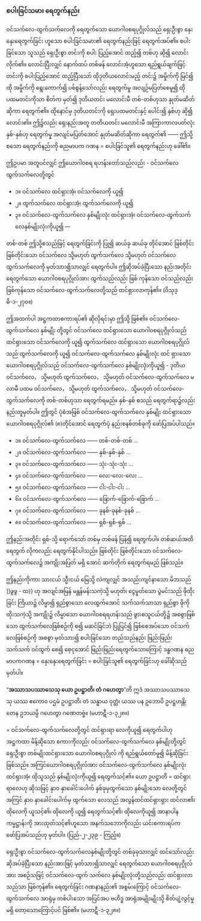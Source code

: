 ### စပါးခြင်သမား ရေတွက်နည်း

ဝင်သက်လေ-ထွက်သက်လေကို ရေတွက်သော ယောဂါ၀စရပုဂ္ဂိုလ်သည် ရှေးဦးစွာ နှေးနှေးရေတွက်ခြင်း ဟူသော စပါးခြင်သမား၏ ရေတွက်နည်းဖြင့် ရေတွက်အပ်၏။
စပါးခြင်သော သူသည် ရှေးဦးစွာ တင်းကို စပါး ပြည့်အောင် ထည့်၍ တစ်ဟု ဆို၍ လောင်းလိုက်၏။
လောင်းပြီးလျှင် နောက်ထပ် တစ်ဖန် လောင်းအံ့ဟူသော ရည်ရွယ်ချက်ဖြင့် တင်းကို စပါးပြည့်အောင် ထည့်ပြီးသော် ထိုဒုတိယလောင်းမည့် တင်း၌ အမှိုက်ကို မြင်၍ ထို အမှိုက်ကို ရွေးကောက်၍ ပစ်စွန့်သော်လည်း ရေတွက်မှု အလျဉ်မပြတ်စေမူ၍ ထိုပထမတင်းကိုသာ စိတ်က မှတ်၍ ဒုတိယတင်း မလောင်းမီ တစ်-တစ်ဟုသာ နှုတ်မဆိတ်ဆိုကာ ရေတွက်၏။
ထိုနောင်မှ ဒုတိယတင်းကို ရှေးပထမတင်းနှင့် ပေါင်း၍ နှစ်ဟု ဆို၍ လောင်း၏။
ဤ၌လည်း ရှေးနည်းအတူ တတိယတင်း မလောင်းမီ အကြားကာလပတ်လုံး နှစ်-နှစ်ဟု ရေတွက်မှု အလျင်မပြတ်အောင် နှုတ်မဆိတ်ဆိုကာ ရေတွက်၏ —— ဤသို့ စသော ရေတွက်နည်းကို ဓညမာပက ဂဏန = စပါးခြင်သူ၏ ရေတွက်နည်းဟု ခေါ်၏။

ဤဥပမာ အတူပင်လျှင် ဤယောဂါ၀စရ ရဟန်းတော်သည်လည်း - ဝင်သက်လေ ထွက်သက်လေတို့တွင်

- ၁။ ဝင်သက်လေ ထင်ရှားအံ့၊ ဝင်သက်လေကို ယူ၍
- ၂။ ထွက်သက်လေ ထင်ရှားအံ့၊ ထွက်သက်လေကို ယူ၍
- ၃။ ဝင်သက်လေ-ထွက်သက်လေ နှစ်မျိုးလုံး ထင်ရှားအံ့၊ ဝင်သက်လေ-ထွက်သက်လေနှစ်မျိုးလုံးကိုယူ၍ —

တစ်-တစ် ဤသို့စသည်ဖြင့် ရေတွက်ခြင်းကို ပြု၍ ဆယ်ခု ဆယ်ခု တိုင်အောင် ဖြစ်တိုင်း ဖြစ်တိုင်းသော ဝင်သက်လေ သို့မဟုတ် ထွက်သက်လေ သို့မဟုတ် ဝင်သက်လေ ထွက်သက်လေကို မှတ်သား၍သာလျှင် ရေတွက်ပါ။
ဤဆိုအပ်ခဲ့ပြီးသော နည်းအတိုင်း ရေတွက်သော ယောဂါ၀စရပုဂ္ဂိုလ်အား ထွက်သည်လည်း ဖြစ် ကုန်သော ဝင်သည်လည်း ဖြစ်ကုန်သော ဝင်သက်လေ-ထွက်သက်လေတို့သည် ထင်ရှားလာကုန်၏။
(ဝိသုဒ္ဓိ-၁-၂၇၀။)

ဤအထက်ပါ အဋ္ဌကထာစကားရပ်၏ ဆိုလိုရင်းမှာ ဤသို့ ဖြစ်၏။
ဝင်သက်လေ-ထွက်သက်လေ နှစ်မျိုး တို့တွင် ဝင်သက်လေ ထင်ရှားသော ယောဂါ၀စရပုဂ္ဂိုလ်သည် ထင်ရှားသော ဝင်သက်လေကို ယူ၍ ထွက်သက်လေ ထင်ရှားသော ယောဂါ၀စရပုဂ္ဂိုလ်သည် ထွက်သက်လေကို ယူ၍ ဝင်သက်လေ-ထွက်သက်လေ နှစ်မျိုးလုံး ထင် ရှားသော ယောဂါ၀စရပုဂ္ဂိုလ်သည် ဝင်သက်လေ-ထွက်သက်လေ နှစ်မျိုးလုံးကိုယူ၍ - ဒုတိယ ဝင်သက်လေ， သို့မဟုတ် ထွက်သက်လေ， သို့မဟုတ် ဝင်သက်လေ-ထွက်သက်လေ မလာမီ ပထမ ဝင်သက်လေ， သို့မဟုတ် ထွက်သက်လေ， သို့မဟုတ် ဝင်သက်လေ-ထွက်သက်လေကို တစ်-တစ်ဟုသာ ရေတွက်ရမည်။
နှစ်-နှစ် စသည် ရေတွက်ရာ၌လည်း နည်းတူမှတ်ပါ။
ဤတွင် ပုံစံအဖြစ် ဝင်သက်လေ-ထွက်သက်လေ နှစ်မျိုး ထင်ရှားသော ယောဂါ၀စရပုဂ္ဂိုလ်၏ (၈)တိုင်အောင် ရေတွက်ပုံ နည်းစနစ်တစ်ခုကို ဖော်ပြအပ်ပါသည်။

- ၁။ ဝင်သက်လေ-ထွက်သက်လေ —— တစ်-တစ်-တစ် ...
- ၂။ ဝင်သက်လေ-ထွက်သက်လေ —— နှစ်-နှစ်-နှစ် ...
- ၃။ ဝင်သက်လေ-ထွက်သက်လေ —— သုံး-သုံး-သုံး ...
- ၄။ ဝင်သက်လေ-ထွက်သက်လေ —— လေး-လေး-လေး ...
- ၅။ ဝင်သက်လေ-ထွက်သက်လေ —— ငါး-ငါး-ငါး ...
- ၆။ ဝင်သက်လေ-ထွက်သက်လေ —— ခြောက်-ခြောက်-ခြောက် ...
- ၇။ ဝင်သက်လေ-ထွက်သက်လေ —— ခုနစ်-ခုနစ်-ခုနစ် ...
- ၈။ ဝင်သက်လေ-ထွက်သက်လေ —— ရှစ်-ရှစ်-ရှစ် ...

ဤနည်းအတိုင်း ရှစ်-သို့ ရောက်သော် တစ်မှ တစ်ဖန် ပြန်၍ ရေတွက်ပါ။
တစ်ဆယ်အထိ ရေတွက် လိုကလည်း ရေတွက်နိုင်ပါသည်။
ဖြစ်တိုင်း ဖြစ်တိုင်းသော ဝင်သက်လေ-ထွက်သက်လေ၌ အကျိုးအပြတ် မရှိ အောင် ဆက်တိုက် ရေတွက်ရမည် ဖြစ်သည်။

ဤနည်းကိုကား သားငယ် သ္မီးငယ် မြေသို့ လဲကျလျှင် အသည်းကျင်နာသော မိဘသည် ]]ဖွဖွ - ထ}} ဟု အလျင်အမြန် မန္တန်မန်းသကဲ့သို့ မဟုတ်၊ ငွေမှုတ်သော ပွဲမင်းသည် ဖိုထိုးခြင်း ကြိယာ၌ လိမ္မာ၍ ရှည်စွာသော လေထွက်အောင် သက်သက်သာသာ ရှည်စွာ ဖိုကို ထိုးသကဲ့သို့ အကျိုး၌ လိမ္မာသော ယောဂါ၀စရရဟန်းသည် ဖွားစသူငယ်တို့၌ အစစွာဖြစ်သော ထွက်သက်လေဖြစ်စဉ်ကို စ၍ မဆင်ခြင်ဘဲ ပြုပြင်၍ ဖြစ်စေအပ်သော ဝင်သက်လေဖြစ်စဉ်ကို အစစွာ မှတ်သား၍ စပါးခြင်သော တည်သည်နည်း ဖြည်းဖြည်းသက်သက် ဝင်ထွက် စေ၍ စေ့ငုအောင် ဖြည်းဖြည်းရေတွက်သောကြောင့် ဒန္ဓဂဏန ဓညမာပကဂဏန = နှေးနှေးရေတွက်ခြင်း = စပါးခြင်သူ၏ ရေတွက်ခြင်းဟု ခေါ်ဆိုသည် မှတ်ပါ။

“**အဿာသပဿာသေသု ယော ဥပဋ္ဌာတိ၊ တံ ဂဟေတွာ**”တိ ဣဒံ အဿာသပဿာသေသု ယဿ ဧကော၀ ပဌမံ ဥပဋ္ဌာတိ၊ တံ သန္ဓာယ ဝုတ္တံ၊ ယဿ ပန ဥဘောပိ ဥပဋ္ဌဟန္တိ၊ တေန ဥဘယမ္ပိ ဂဟေတွာ ဂဏေတဗ္ဗံ။
(မဟာဋီ-၁-၃၂၈။)

= ဝင်သက်လေ-ထွက်သက်လေတို့တွင် ထင်ရှားရာ လေကိုယူ၍ ရေတွက်ပါဟု အဋ္ဌကထာ မိန့်ဆိုသော စကားကိုလည်း ဝင်သက်လေ-ထွက်သက်လေ နှစ်မျိုးတို့တွင် ရှေးဦးစွာ တစ်မျိုးထင်ရှားသော ယောဂါ၀စရပုဂ္ဂိုလ် ကို ရည်ရွယ်တော်မူ၍ မိန့်ဆိုခြင်းဖြစ်သည်။
အကြင်ယောဂါ၀စရပုဂ္ဂိုလ်အား ဝင်သက်လေ-ထွက်သက်လေ နှစ်မျိုးလုံး ထင်ရှားအံ့၊ ထိုသူသည် နှစ်မျိုးလုံးကိုယူ၍ ရေတွက်သင့်၏။
ယော ဥပဋ္ဌာတိ = ထင်ရှားရာလေဟု ဆိုသဖြင့် နှာ၀ နှာခေါင်းပေါက် နှစ်ခုမှထွက်သော နှစ်မျိုးသော လေတို့တွင် အကြင် နှာ၀ နှာခေါင်းပေါက်မှ ထွက်သော လေသည် အလွန်ထင်ထင်ရှားရှား ထင်လာ၏၊ ထိုလေကို ယူသင့်၏၊ ထိုလေကို ယူ၍ ရေတွက်သင့်၏၊ ထိုလေကိုယူ၍ အာနာပါနကမ္မဋ္ဌာန်းကို အားထုတ်သင့်၏ဟူသော အနက်သဘောကိုလည်း ယင်းစကားရပ်က ဖော်ပြအပ်သည်ဟု မှတ်ပါ။
(ပြည်-၂-၂၃၉ - ကြည့်။)

ရှေးဦးစွာ ဝင်သက်လေ-ထွက်သက်လေနှစ်မျိုးတို့တွင် တစ်ခုခုသာလျှင် ထင်သော်လည်း ဆိုအပ်ခဲ့ပြီးသော နည်းအားဖြင့် မှတ်သား၍သာလျှင် ရေတွက်သော ယောဂါ၀စရပုဂ္ဂိုလ်အား အစဉ်သဖြင့် ဝင်သက်လေ-ထွက် သက်လေ နှစ်မျိုးလုံးတို့သည်လည်း ထင်ရှားလာသည်သာ ဖြစ်ကုန်၏။
ရေတွက်ခြင်း ဂဏနာနည်း၏ အစွမ်းကြောင့် ဝင်သက်လေ-ထွက်သက်လေ အာရုံမှ တစ်ပါးသော အပြင်အပ ဗဟိဒ္ဓ အာရုံအမျိုးမျိုးသို့ စိတ်ပျံ့လွင့်မှု မရှိ တော့သောကြောင့်ပင် ဖြစ်၏။
(မဟာဋီ-၁-၃၂၈။)